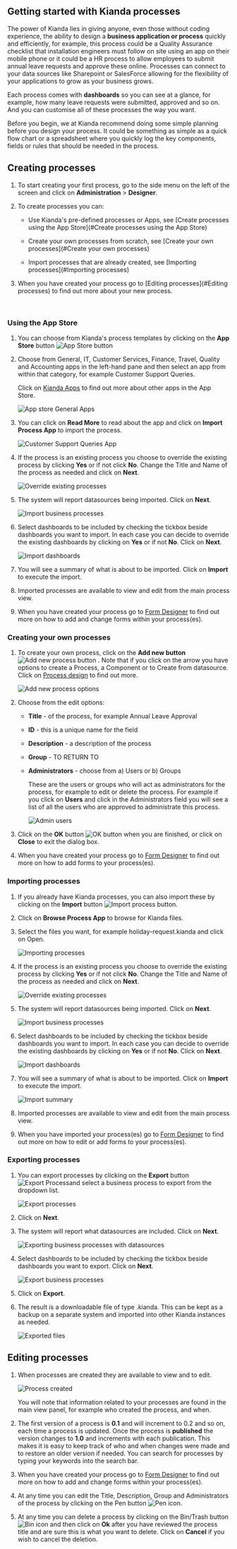 ## Getting started with Kianda processes

The power of Kianda lies in giving anyone, even those without coding experience, the ability to design a **business application or process** quickly and efficiently, for example, this process could be a Quality Assurance checklist that installation engineers must follow on site using an app on their mobile phone or it could be a HR process to allow employees to submit annual leave requests and approve these online. Processes can connect to your data sources like Sharepoint or SalesForce allowing for the flexibility of your applications to grow as your business grows.

Each process comes with **dashboards** so you can see at a glance, for example, how many leave requests were submitted, approved and so on. And you can customise all of these processes the way you want.

Before you begin, we at Kianda recommend doing some simple planning before you design your process. It could be something as simple as a quick flow chart or a spreadsheet where you quickly log the key components, fields or rules that should be needed in the process. 



## Creating processes ##

1. To start creating your first process, go to the side menu on the left of the screen and click on  **Administration** > **Designer**. 

2. To create processes you can:

   - Use Kianda's pre-defined processes or Apps, see [Create processes using the App Store](#Create processes using the App Store)

   - Create your own processes from scratch, see [Create your own processes](#Create your own processes) 

   - Import processes that are already created, see [Importing processes](#Importing processes)

3. When you have created your process go to [Editing processes](#Editing processes) to find out more about your new process.

   ​    

### Using the App Store

1. You can choose from Kianda's process templates by clicking on the **App Store** button ![App Store button](images/appstore.png)

2. Choose from General, IT, Customer Services, Finance, Travel, Quality and Accounting apps in the left-hand pane and then select an app from within that category, for example Customer Support Queries.

   Click on [Kianda Apps](platform/appstore.md) to find out more about other apps in the App Store.

   ![App store General Apps](images/appstoreegs2.png)

3. You can click on **Read More** to read about the app and click on **Import Process App** to import the process. 

   ![Customer Support Queries App](images/supportapp.png) 

4. If the process is an existing process you choose to override the existing process by clicking **Yes** or if not click **No**. Change the Title and Name of the process as needed and click on **Next**.

   ![Override existing processes](images/importcustomerprocess.png) 

5. The system will report datasources being imported. Click on **Next**. 

   ![Import business processes](images/importbusinessprocess.png)

6. Select dashboards to be included by checking the tickbox beside dashboards you want to import. In each case you can decide to override the existing dashboards by clicking on **Yes** or if not **No**. Click on **Next**.

   ![Import dashboards](images/importcustomerdashboard.png)

7. You will see a summary of what is about to be imported. Click on **Import** to execute the import.

8. Imported processes are available to view and edit from the main process view.

5. When you have created your process go to [Form Designer](platform/form_designer.md) to find out more on how to add and change forms within your process(es).



### Creating your own processes

1. To create your own process, click on the **Add new button** ![Add new process button](images/addnew.png) . Note that if you click on the arrow you have options to create a Process, a Component or to Create from datasource. Click on [Process design](platform/processdesign.md) to find out more.

   ![Add new process options](images/newprocessoptions.png)

2. Choose from the edit options:

   - **Title** - of the process, for example Annual Leave Approval

   - **ID** - this is a unique name for the field

   - **Description** - a description of the process

   - **Group** - TO RETURN TO

   - **Administrators** - choose from a) Users or b) Groups

     These are the users or groups who will act as administrators for the process, for example to edit or delete the process. For example if you click on **Users** and click in the Administrators field you will see a list of all the users who are approved to administrate this process.

     ![Admin users](images/adminusers.png)

3. Click on the **OK** button ![OK button](images/ok.png) when you are finished, or click on **Close** to exit the dialog box.

3. When you have created your process go to [Form Designer](platform/form_designer.md) to find out more on how to add forms to your process(es).

   

### Importing processes

1. If you already have Kianda processes, you can also import these by clicking on the **Import** button ![Import process button](images/import.png).

2. Click on **Browse Process App** to browse for Kianda files. 

3. Select the files you want, for example holiday-request.kianda and click on Open. 

   ![Importing processes](images/importkianda.png)

4. If the process is an existing process you choose to override the existing process by clicking **Yes** or if not click **No**. Change the Title and Name of the process as needed and click on **Next**.

   ![Override existing processes](images/overrideprocess.png)

5. The system will report datasources being imported. Click on **Next**. 

   ![Import business processes](images/importbusinessprocess.png)

6. Select dashboards to be included by checking the tickbox beside dashboards you want to import. In each case you can decide to override the existing dashboards by clicking on **Yes** or if not **No**. Click on **Next**.

   ![Import dashboards](images/importdashboards.png)

7. You will see a summary of what is about to be imported. Click on **Import** to execute the import.

   ![Import summary](images/importsummary.png)

8. Imported processes are available to view and edit from the main process view.

8. When you have imported your process(es) go to [Form Designer](platform/form_designer.md) to find out more on how to edit or add forms to your process(es).



### Exporting processes

1. You can export processes by clicking on the **Export** button ![Export Process](images/export.png)and select a business process to export from the dropdown list.

   ![Export processes](images/exportprocesses.png)

2. Click on **Next**.

3. The system will report what datasources are included. Click on **Next**.

   ![Exporting business processes with datasources](images/exportanddata.png)

4. Select dashboards to be included by checking the tickbox beside dashboards you want to export. Click on **Next**.

    ![Export business processes](images/exportingprocesses.png)

5. Click on **Export**.

6. The result is a downloadable file of type .kianda. This can be kept as a backup on a separate system and imported into other Kianda instances as needed.

   ![Exported files](images/kiandafiles.png)




## Editing processes

1. When processes are created they are available to view and to edit.

   ![Process created](images/firstprocess2.png)

   You will note that information related to your processes are found in the main view panel, for example who created the process, and when. 

2. The first version of a process is **0.1** and will increment to 0.2 and so on, each time a process is updated. Once the process is **published** the version changes to **1.0** and increments with each publication. This makes it is easy to keep track of who and when changes were made and to restore an older version if needed. You can search for processes by typing your keywords into the search bar.

2. When you have created your process go to [Form Designer](platform/form_designer.md) to find out more on how to add and change forms within your process(es).

3. At any time you can edit the Title, Description, Group and Administrators of the process by clicking on the Pen button ![Pen icon](images/penicon.png).

4. At any time you can delete a process by clicking on the Bin/Trash button ![Bin icon](images/binicon.png) and then click on **Ok** after you have reviewed the process title and are sure this is what you want to delete. Click on **Cancel** if you wish to cancel the deletion.





